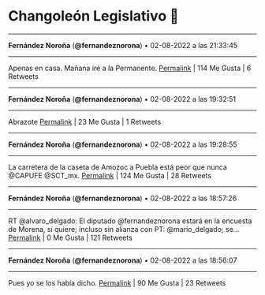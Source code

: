 # Changoleón Legislativo 🙈
*****
**Fernández Noroña** (**@fernandeznorona**) • 02-08-2022 a las 21:33:45
*****
Apenas en casa. Mañana iré a la Permanente.
[Permalink](https://twitter.com/fernandeznorona/status/1554702036800880641) | 114 Me Gusta | 6 Retweets
*****
**Fernández Noroña** (**@fernandeznorona**) • 02-08-2022 a las 19:32:51
*****
Abrazote
[Permalink](https://twitter.com/fernandeznorona/status/1554671613794189312) | 23 Me Gusta | 1 Retweets
*****
**Fernández Noroña** (**@fernandeznorona**) • 02-08-2022 a las 19:28:55
*****
La carretera de la caseta de Amozoc a Puebla está peor que nunca @CAPUFE @SCT_mx.
[Permalink](https://twitter.com/fernandeznorona/status/1554670622994735104) | 124 Me Gusta | 28 Retweets
*****
**Fernández Noroña** (**@fernandeznorona**) • 02-08-2022 a las 18:57:26
*****
RT @alvaro_delgado: El diputado @fernandeznorona estará en la encuesta de Morena, si quiere; incluso sin alianza con PT: @mario_delgado; se…
[Permalink](https://twitter.com/fernandeznorona/status/1554662698742386688) | 0 Me Gusta | 121 Retweets
*****
**Fernández Noroña** (**@fernandeznorona**) • 02-08-2022 a las 18:56:07
*****
Pues yo se los había dicho.
[Permalink](https://twitter.com/fernandeznorona/status/1554662366444457985) | 90 Me Gusta | 23 Retweets